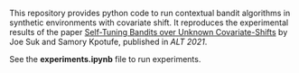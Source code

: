 This repository provides python code to run contextual bandit algorithms in synthetic environments with covariate shift. It reproduces the experimental results of the paper [Self-Tuning Bandits over Unknown Covariate-Shifts](https://arxiv.org/pdf/2007.08584) by Joe Suk and Samory Kpotufe, published in _ALT 2021_.

See the **experiments.ipynb** file to run experiments.
